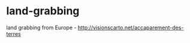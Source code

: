 land-grabbing
=============

land grabbing from Europe - http://visionscarto.net/accaparement-des-terres
